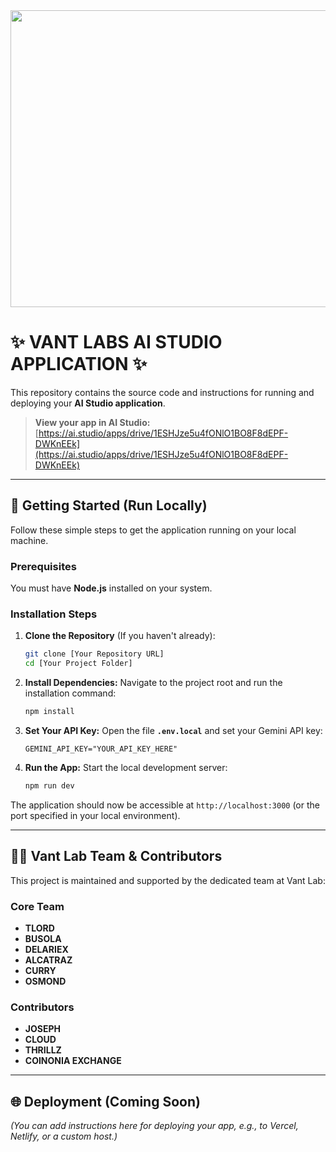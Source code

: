<div align="center">
<img width="1200" height="475" alt="GHBanner" src="https://github.com/user-attachments/assets/0aa67016-6eaf-458a-adb2-6e31a0763ed6" />
</div>

# ✨ VANT LABS AI STUDIO APPLICATION ✨

This repository contains the source code and instructions for running and deploying your **AI Studio application**.

> **View your app in AI Studio:** [https://ai.studio/apps/drive/1ESHJze5u4fONlO1BO8F8dEPF-DWKnEEk](https://ai.studio/apps/drive/1ESHJze5u4fONlO1BO8F8dEPF-DWKnEEk)

***

## 🚀 Getting Started (Run Locally)

Follow these simple steps to get the application running on your local machine.

### Prerequisites

You must have **Node.js** installed on your system.

### Installation Steps

1.  **Clone the Repository** (If you haven't already):
    ```bash
    git clone [Your Repository URL]
    cd [Your Project Folder]
    ```

2.  **Install Dependencies:**
    Navigate to the project root and run the installation command:
    ```bash
    npm install
    ```

3.  **Set Your API Key:**
    Open the file **`.env.local`** and set your Gemini API key:
    ```
    GEMINI_API_KEY="YOUR_API_KEY_HERE"
    ```

4.  **Run the App:**
    Start the local development server:
    ```bash
    npm run dev
    ```

The application should now be accessible at `http://localhost:3000` (or the port specified in your local environment).

***

## 👨‍💻 Vant Lab Team & Contributors

This project is maintained and supported by the dedicated team at Vant Lab:

### Core Team

* **TLORD**
* **BUSOLA**
* **DELARIEX**
* **ALCATRAZ**
* **CURRY**
* **OSMOND**

### Contributors

* **JOSEPH**
* **CLOUD**
* **THRILLZ**
* **COINONIA EXCHANGE**

***

## 🌐 Deployment (Coming Soon)

*(You can add instructions here for deploying your app, e.g., to Vercel, Netlify, or a custom host.)*
